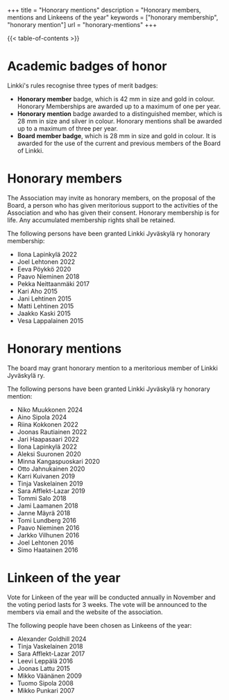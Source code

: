 +++
title = "Honorary mentions"
description = "Honorary members, mentions and Linkeens of the year"
keywords = ["honorary membership", "honorary mention"]
url = "honorary-mentions"
+++

{{< table-of-contents >}}

# Academic badges of honor

Linkki's rules recognise three types of merit badges:
* **Honorary member** badge, which is 42 mm in size and gold in colour.
   Honorary Memberships are awarded up to a maximum of one per year.
* **Honorary mention** badge awarded to a distinguished member,
  which is 28 mm in size and silver in colour. Honorary mentions
  shall be awarded up to a maximum of three per year.
* **Board member badge**, which is 28 mm in size and gold in colour. 
  It is awarded for the use of the current and previous members of the Board of Linkki.

# Honorary members

The Association may invite as honorary members, on the proposal of the
Board, a person who has given meritorious support to the activities of
the Association and who has given their consent. Honorary membership
is for life. Any accumulated membership rights shall be retained.

The following persons have been granted Linkki Jyväskylä ry honorary
membership:
- Ilona Lapinkylä 2022
- Joel Lehtonen 2022
- Eeva Pöykkö 2020
- Paavo Nieminen 2018
- Pekka Neittaanmäki 2017
- Kari Aho 2015
- Jani Lehtinen 2015
- Matti Lehtinen 2015
- Jaakko Kaski 2015
- Vesa Lappalainen 2015
  
# Honorary mentions

The board may grant honorary mention to a meritorious member of Linkki
Jyväskylä ry.

The following persons have been granted Linkki Jyväskylä ry honorary
mention: 
- Niko Muukkonen 2024
- Aino Sipola 2024
- Riina Kokkonen 2022
- Joonas Rautiainen 2022
- Jari Haapasaari 2022
- Ilona Lapinkylä 2022
- Aleksi Suuronen 2020
- Minna Kangaspuoskari 2020
- Otto Jahnukainen 2020
- Karri Kuivanen 2019
- Tinja Vaskelainen 2019
- Sara Afflekt-Lazar 2019
- Tommi Salo 2018
- Jami Laamanen 2018
- Janne Mäyrä 2018
- Tomi Lundberg 2016
- Paavo Nieminen 2016
- Jarkko Vilhunen 2016
- Joel Lehtonen 2016
- Simo Haatainen 2016

# Linkeen of the year

Vote for Linkeen of the year will be conducted annually in November
and the voting period lasts for 3 weeks. The vote will be announced to
the members via email and the website of the association. 

The following people have been chosen as Linkeens of the year:
- Alexander Goldhill 2024
- Tinja Vaskelainen 2018
- Sara Afflekt-Lazar 2017
- Leevi Leppälä 2016
- Joonas Lattu 2015
- Mikko Väänänen 2009
- Tuomo Sipola 2008
- Mikko Punkari 2007
